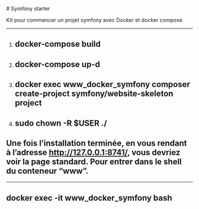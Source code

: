 # Symfony starter

Kit pour commencer un projet symfony avec Docker et docker compose

---

1. ## docker-compose build
  
2. ## docker-compose up-d
  
3. ## docker exec www_docker_symfony composer create-project symfony/website-skeleton project
  
4. ## sudo chown -R $USER ./
  
  ## Une fois l’installation terminée, en vous rendant à l’adresse http://127.0.0.1:8741/, vous devriez voir la page standard. Pour entrer dans le shell du conteneur “www”.
  ---
  ## docker exec -it www_docker_symfony bash